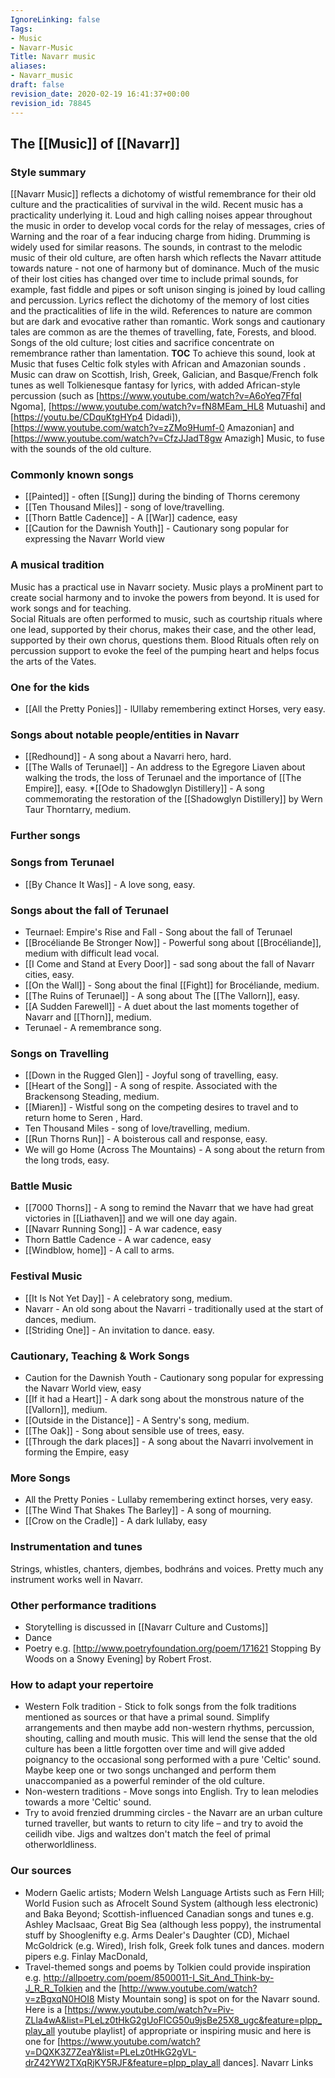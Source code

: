```yaml
---
IgnoreLinking: false
Tags:
- Music
- Navarr-Music
Title: Navarr music
aliases:
- Navarr_music
draft: false
revision_date: 2020-02-19 16:41:37+00:00
revision_id: 78845
---
```


## The [[Music]] of [[Navarr]]
### Style summary
[[Navarr Music]] reflects a dichotomy of wistful remembrance for their old culture and the practicalities of survival in the wild. Recent music has a practicality underlying it. Loud and high calling noises appear throughout the music in order to develop vocal cords for the relay of messages, cries of Warning and the roar of a fear inducing charge from hiding. Drumming is widely used for similar reasons. The sounds, in contrast to the melodic music of their old culture, are often harsh which reflects the Navarr attitude towards nature - not one of harmony but of dominance. Much of the music of their lost cities has changed over time to include primal sounds, for example, fast fiddle and pipes or soft unison singing is joined by loud calling and percussion. Lyrics reflect the dichotomy of the memory of lost cities and the practicalities of life in the wild. References to nature are common but are dark and evocative rather than romantic. Work songs and cautionary tales are common as are the themes of travelling, fate, Forests, and blood.  Songs of the old culture; lost cities and sacrifice concentrate on remembrance rather than lamentation.
__TOC__
To achieve this sound, look at Music that fuses Celtic folk styles with African and Amazonian sounds . Music can draw on Scottish, Irish, Greek, Galician, and Basque/French folk tunes as well Tolkienesque fantasy for lyrics, with added African-style percussion (such as [https://www.youtube.com/watch?v=A6oYeq7FfqI Ngoma], [https://www.youtube.com/watch?v=fN8MEam_HL8 Mutuashi] and [https://youtu.be/CDquKtgHYp4 Didadi]), [https://www.youtube.com/watch?v=zZMo9Humf-0 Amazonian] and [https://www.youtube.com/watch?v=CfzJJadT8gw Amazigh] Music, to fuse with the sounds of the old culture.
### Commonly known songs
* [[Painted]] - often [[Sung]] during the binding of Thorns ceremony 
* [[Ten Thousand Miles]] - song of love/travelling.
* [[Thorn Battle Cadence]]‎ - A [[War]] cadence, easy
* [[Caution for the Dawnish Youth]] - Cautionary song popular for expressing the Navarr World view
### A musical tradition
Music has a practical use in Navarr society.  Music plays a proMinent part to create social harmony and to invoke the powers from beyond. It is used for work songs and for teaching.  
Social Rituals are often performed to music, such as courtship rituals where one lead, supported by their chorus, makes their case, and the other lead, supported by their own chorus, questions them. 
Blood Rituals often rely on percussion support to evoke the feel of the pumping heart and helps focus the arts of the Vates.
### One for the kids
* [[All the Pretty Ponies]] - lUllaby remembering extinct Horses, very easy.
### Songs about notable people/entities in Navarr
* [[Redhound]] - A song about a Navarri hero, hard.
* [[The Walls of Terunael]] - An address to the Egregore Liaven about walking the trods, the loss of Terunael and the importance of [[The Empire]],  easy.
*[[Ode to Shadowglyn Distillery]] - A song commemorating the restoration of the [[Shadowglyn Distillery]] by Wern Taur Thorntarry, medium.
### Further songs
### Songs from Terunael
* [[By Chance It Was]] - A love song, easy.
### Songs about the fall of Terunael
* Teurnael: Empire's Rise and Fall - Song about the fall of Terunael
* [[Brocéliande Be Stronger Now]]‎ - Powerful song about [[Brocéliande]], medium with difficult lead vocal.
* [[I Come and Stand at Every Door]] - sad song about the fall of Navarr cities, easy.
* [[On the Wall]] - Song about the final [[Fight]] for Brocéliande, medium.
* [[The Ruins of Terunael]] - A song about The [[The Vallorn]], easy.
* [[A Sudden Farewell]] - A duet about the last moments together of Navarr and [[Thorn]], medium.
* Terunael - A remembrance song.
### Songs on Travelling
* [[Down in the Rugged Glen]] - Joyful song of travelling, easy.
* [[Heart of the Song]] - A song of respite. Associated with the Brackensong Steading, medium.
* [[Miaren]] - Wistful song on the competing desires to travel and to return home to Seren , Hard.
* Ten Thousand Miles - song of love/travelling, medium.
* [[Run Thorns Run]] - A boisterous call and response, easy.
* We will go Home (Across The Mountains) - A song about the return from the long trods, easy.
### Battle Music
* [[7000 Thorns]] - A song to remind the Navarr that we have had great victories in [[Liathaven]] and we will one day again. 
* [[Navarr Running Song]] - A war cadence, easy
* Thorn Battle Cadence‎ - A war cadence, easy
* [[Windblow, home]] - A call to arms.
### Festival Music
* [[It Is Not Yet Day]] - A celebratory song, medium.
* Navarr - An old song about the Navarri - traditionally used at the start of dances, medium.
* [[Striding One]]  - An invitation to dance. easy.
### Cautionary, Teaching & Work Songs
* Caution for the Dawnish Youth - Cautionary song popular for expressing the Navarr World view, easy
* [[If it had a Heart]] - A dark song about the monstrous nature of the [[Vallorn]], medium.
* [[Outside in the Distance]] - A Sentry's song, medium.
* [[The Oak]] - Song about sensible use of trees, easy.
* [[Through the dark places]] - A song about the Navarri involvement in forming the Empire, easy
### More Songs
* All the Pretty Ponies - Lullaby remembering extinct horses, very easy.
* [[The Wind That Shakes The Barley]] - A song of mourning.
* [[Crow on the Cradle]] - A dark lullaby, easy
### Instrumentation and tunes
Strings, whistles, chanters, djembes, bodhráns and voices.  Pretty much any instrument works well in Navarr.
### Other performance traditions
* Storytelling is discussed in [[Navarr Culture and Customs]]
* Dance
* Poetry e.g. [http://www.poetryfoundation.org/poem/171621 Stopping By Woods on a Snowy Evening] by Robert Frost.
### How to adapt your repertoire
* Western Folk tradition - Stick to folk songs from the folk traditions mentioned as sources or that have a primal sound. Simplify arrangements and then maybe add non-western rhythms, percussion, shouting, calling and mouth music. This will lend the sense that the old culture has been a little forgotten over time and will give added poignancy to the occasional song performed with a pure 'Celtic' sound. Maybe keep one or two songs unchanged and perform them unaccompanied as a powerful reminder of the old culture.
* Non-western traditions - Move songs into English.  Try to lean melodies towards a more 'Celtic' sound.
* Try to avoid frenzied drumming circles - the Navarr are an urban culture turned traveller, but wants to return to city life – and try to avoid the ceilidh vibe.  Jigs and waltzes don't match the feel of primal otherworldliness.
### Our sources
* Modern Gaelic artists; Modern Welsh Language Artists such as Fern Hill; World Fusion such as Afrocelt Sound System (although less electronic) and Baka Beyond;  Scottish-influenced Canadian songs and tunes e.g. Ashley MacIsaac, Great Big Sea (although less poppy), the instrumental stuff by Shooglenifty e.g. Arms Dealer's Daughter (CD), Michael McGoldrick (e.g. Wired), Irish folk, Greek folk tunes and dances. modern pipers e.g. Finlay MacDonald,
* Travel-themed songs and poems by Tolkien could provide inspiration e.g. http://allpoetry.com/poem/8500011-I_Sit_And_Think-by-J_R_R_Tolkien and the [http://www.youtube.com/watch?v=zBgxqN0HOI8 Misty Mountain song] is spot on for the Navarr sound.
Here is a [https://www.youtube.com/watch?v=Piv-ZLla4wA&list=PLeLz0tHkG2gUoFlCG50u9jsBe25X8_ugc&feature=plpp_play_all youtube playlist] of appropriate or inspiring music and here is one for [https://www.youtube.com/watch?v=DQXK3Z7ZeaY&list=PLeLz0tHkG2gVL-drZ42YW2TXqRjKY5RJF&feature=plpp_play_all dances].
Navarr Links